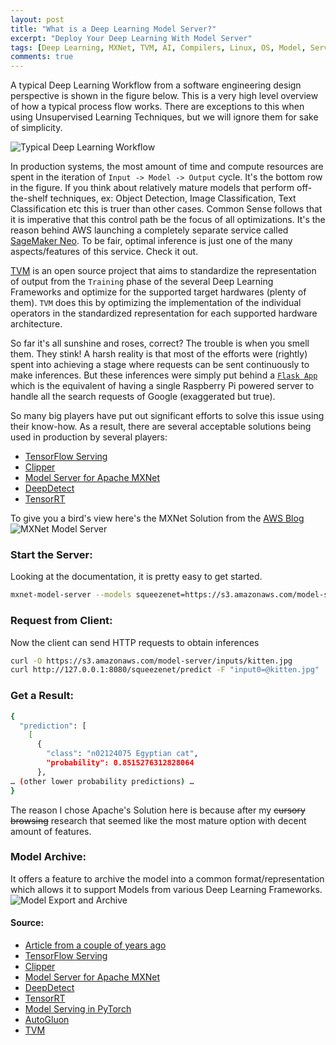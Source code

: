 ```yaml
---
layout: post
title: "What is a Deep Learning Model Server?"
excerpt: "Deploy Your Deep Learning With Model Server"
tags: [Deep Learning, MXNet, TVM, AI, Compilers, Linux, OS, Model, Server, HTTP, MMS]
comments: true
---
```

A typical Deep Learning Workflow from a software engineering design perspective
is shown in the figure below. This is a very high level overview of how a
typical process flow works. There are exceptions to this when using Unsupervised
Learning Techniques, but we will ignore them for sake of simplicity.

![Typical Deep Learning Workflow](https://d2l.ai/_images/data-collection.svg)

In production systems, the most amount of time and compute resources are spent
in the iteration of ``Input -> Model -> Output`` cycle. It's the bottom row in
the figure. If you think about relatively mature models that perform
off-the-shelf techniques, ex: Object Detection, Image Classification, Text
Classification etc this is truer than other cases. Common Sense follows that it
is imperative that this control path be the focus of all optimizations. It's the
reason behind AWS launching a completely separate service called [SageMaker
Neo](https://aws.amazon.com/sagemaker/neo/). To be fair, optimal inference is
just one of the many aspects/features of this service. Check it out.

[TVM](https://tvm.apache.org/) is an open source project that aims to
standardize the representation of output from the ``Training`` phase of the
several Deep Learning Frameworks and optimize for the supported target hardwares
(plenty of them). ``TVM`` does this by optimizing the implementation of the
individual operators in the standardized representation for each supported
hardware architecture.

So far it's all sunshine and roses, correct? The trouble is when you smell
them. They stink! A harsh reality is that most of the efforts were (rightly)
spent into achieving a stage where requests can be sent continuously to make
inferences. But these inferences were simply put behind a [``Flask
App``](https://pythonspot.com/flask-web-app-with-python/) which is the
equivalent of having a single Raspberry Pi powered server to handle all the
search requests of Google (exaggerated but true).

So many big players have put out significant efforts to solve this issue using
their know-how. As a result, there are several acceptable solutions being used in
production by several players:
+ [TensorFlow Serving](https://github.com/tensorflow/serving)
+ [Clipper](https://github.com/ucbrise/clipper)
+ [Model Server for Apache MXNet](https://aws.amazon.com/blogs/ai/introducing-model-server-for-apache-mxnet/)
+ [DeepDetect](https://deepdetect.com/)
+ [TensorRT](https://developer.nvidia.com/tensorrt)

To give you a bird's view here's the MXNet Solution from the [AWS Blog](https://aws.amazon.com/blogs/ai/introducing-model-server-for-apache-mxnet/)
![MXNet Model Server](https://d2908q01vomqb2.cloudfront.net/f1f836cb4ea6efb2a0b1b99f41ad8b103eff4b59/2017/12/07/model-server-1.gif)

### Start the Server:
Looking at the documentation, it is pretty easy to get started. 
```bash
mxnet-model-server --models squeezenet=https://s3.amazonaws.com/model-server/models/squeezenet_v1.1/squeezenet_v1.1.model
```

### Request from Client:
Now the client can send HTTP requests to obtain inferences
```bash
curl -O https://s3.amazonaws.com/model-server/inputs/kitten.jpg
curl http://127.0.0.1:8080/squeezenet/predict -F "input0=@kitten.jpg"
```

### Get a Result:
```bash
{
  "prediction": [
    [
      {
        "class": "n02124075 Egyptian cat",
        "probability": 0.8515276312828064
      },
… (other lower probability predictions) …
}
```

The reason I chose Apache's Solution here is because after my ~~cursory
browsing~~ research that seemed like the most mature option with decent amount
of features.

### Model Archive:
It offers a feature to archive the model into a common format/representation
which allows it to support Models from various Deep Learning Frameworks.
![Model Export and Archive](https://d2908q01vomqb2.cloudfront.net/f1f836cb4ea6efb2a0b1b99f41ad8b103eff4b59/2017/12/07/model-server-2.gif)

#### Source:
+ [Article from a couple of years ago](https://medium.com/@vikati/the-rise-of-the-model-servers-9395522b6c58)
+ [TensorFlow Serving](https://github.com/tensorflow/serving)
+ [Clipper](https://github.com/ucbrise/clipper)
+ [Model Server for Apache MXNet](https://aws.amazon.com/blogs/ai/introducing-model-server-for-apache-mxnet/)
+ [DeepDetect](https://deepdetect.com/)
+ [TensorRT](https://developer.nvidia.com/tensorrt)
+ [Model Serving in PyTorch](https://pytorch.org/blog/model-serving-in-pyorch/)
+ [AutoGluon](https://www.amazon.science/amazons-autogluon-helps-developers-get-up-and-running-with-state-of-the-art-deep-learning-models-with-just-a-few-lines-of-code)
+ [TVM](https://tvm.apache.org/)
